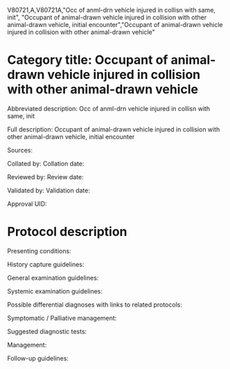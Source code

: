 V80721,A,V80721A,"Occ of anml-drn vehicle injured in collisn with same, init", "Occupant of animal-drawn vehicle injured in collision with other animal-drawn vehicle, initial encounter","Occupant of animal-drawn vehicle injured in collision with other animal-drawn vehicle"
# Category title: Occupant of animal-drawn vehicle injured in collision with other animal-drawn vehicle

Abbreviated description: Occ of anml-drn vehicle injured in collisn with same, init

Full description: Occupant of animal-drawn vehicle injured in collision with other animal-drawn vehicle, initial encounter

Sources:

Collated by:
Collation date:

Reviewed by:
Review date:

Validated by:
Validation date:

Approval UID:

# Protocol description

Presenting conditions:

History capture guidelines:

General examination guidelines:

Systemic examination guidelines:

Possible differential diagnoses with links to related protocols:

Symptomatic / Palliative management:

Suggested diagnostic tests:

Management:

Follow-up guidelines:
